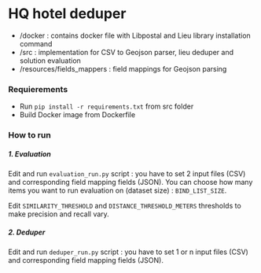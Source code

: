 # HQ hotel deduper

* /docker : contains docker file with Libpostal and Lieu library installation command
* /src : implementation for CSV to Geojson parser, lieu deduper and solution evaluation
* /resources/fields_mappers : field mappings for Geojson parsing

### Requierements

* Run `pip install -r requirements.txt` from src folder
* Build Docker image from Dockerfile 

### How to run
##### 1. Evaluation

Edit and run `evaluation_run.py` script : you have to set 2 input files (CSV) and corresponding field mapping fields (JSON).
You can choose how many items you want to run evaluation on (dataset size) : `BIND_LIST_SIZE`.


Edit `SIMILARITY_THRESHOLD` and `DISTANCE_THRESHOLD_METERS` thresholds to make precision and recall vary.

##### 2. Deduper 

Edit and run `deduper_run.py` script : you have to set 1 or n input files (CSV) and corresponding field mapping fields (JSON).
    
